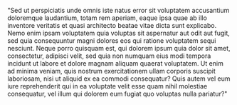 "Sed ut perspiciatis unde omnis iste natus error sit voluptatem 
accusantium doloremque laudantium, totam rem aperiam, eaque ipsa
 quae ab illo inventore veritatis et quasi architecto beatae vitae 
 dicta sunt explicabo. Nemo enim ipsam voluptatem quia voluptas sit 
 aspernatur aut odit aut fugit, sed quia consequuntur magni dolores
  eos qui ratione voluptatem sequi nesciunt. Neque porro quisquam 
  est, qui dolorem ipsum quia dolor sit amet, consectetur, 
  adipisci velit, sed quia non numquam eius modi tempora 
  incidunt ut labore
   et dolore magnam aliquam quaerat voluptatem. 
   Ut enim ad minima veniam, quis nostrum exercitationem 
   ullam corporis suscipit 
   laboriosam, nisi ut aliquid ex ea commodi consequatur? 
   Quis autem vel eum iure reprehenderit qui in ea 
   voluptate velit esse quam 
   nihil molestiae consequatur, vel illum 
   qui dolorem eum fugiat quo voluptas nulla pariatur?"